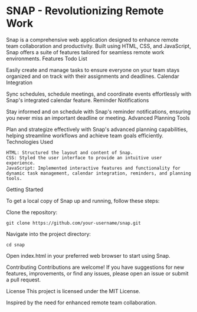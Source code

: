 # SNAP - Revolutionizing Remote Work
Snap is a comprehensive web application designed to enhance remote team collaboration and productivity. Built using HTML, CSS, and JavaScript, Snap offers a suite of features tailored for seamless remote work environments.
Features
Todo List

Easily create and manage tasks to ensure everyone on your team stays organized and on track with their assignments and deadlines.
Calendar Integration

Sync schedules, schedule meetings, and coordinate events effortlessly with Snap's integrated calendar feature.
Reminder Notifications

Stay informed and on schedule with Snap's reminder notifications, ensuring you never miss an important deadline or meeting.
Advanced Planning Tools

Plan and strategize effectively with Snap's advanced planning capabilities, helping streamline workflows and achieve team goals efficiently.
Technologies Used

    HTML: Structured the layout and content of Snap.
    CSS: Styled the user interface to provide an intuitive user experience.
    JavaScript: Implemented interactive features and functionality for dynamic task management, calendar integration, reminders, and planning tools.

Getting Started

To get a local copy of Snap up and running, follow these steps:

Clone the repository:

    git clone https://github.com/your-username/snap.git

Navigate into the project directory:

    cd snap

Open index.html in your preferred web browser to start using Snap.

Contributing
Contributions are welcome! If you have suggestions for new features, improvements, or find any issues, please open an issue or submit a pull request.

License
This project is licensed under the MIT License.

Inspired by the need for enhanced remote team collaboration.
   
